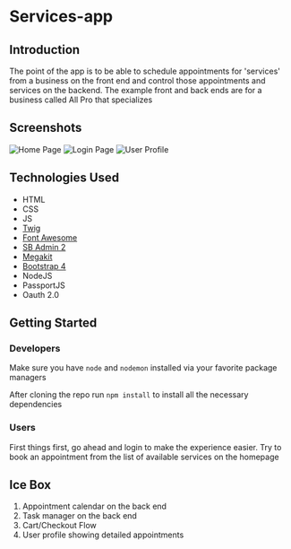 # Services-app


## Introduction
The point of the app is to be able to schedule appointments for 'services' from a business on the front end and control those appointments and services on the backend. The example front and back ends are for a business called All Pro that specializes 

## Screenshots 
![Home Page](https://imgur.com/MoTQFIa.png)
![Login Page](https://imgur.com/MHZqA1k.png)
![User Profile](https://imgur.com/5VOCZRS.png)

## Technologies Used

- HTML
- CSS
- JS
- [Twig](https://twig.symfony.com/)
- [Font Awesome](https://fontawesome.com/)
- [SB Admin 2](https://startbootstrap.com/themes/sb-admin-2/)
- [Megakit](http://demo.themefisher.com/megakit/index.html)
- [Bootstrap 4](https://getbootstrap.com/)
- NodeJS
- PassportJS
- Oauth 2.0

## Getting Started 

### Developers
Make sure you have `node` and `nodemon` installed via your favorite package managers

After cloning the repo
run `npm install` to install all the necessary dependencies


### Users

First things first, go ahead and login to make the experience easier. Try to book an appointment from the list of available services on the homepage

## Ice Box

1. Appointment calendar on the back end
2. Task manager on the back end
3. Cart/Checkout Flow
4. User profile showing detailed appointments
